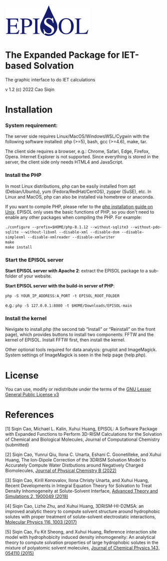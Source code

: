 <img src="https://github.com/EPISOLrelease/EPISOL/blob/main/images/logo_512.png" height=100></img>

# The Expanded Package for IET-based Solvation

The graphic interface to do IET calculations

v 1.2 (c) 2022 Cao Siqin

# Installation

### System requirement:

The server side requires Linux/MacOS/WindowsWSL/Cygwin with the following software installed: php (>=5), bash, gcc (>=4.6), make, tar.

The client side requires a browser, e.g.: Chrome, Safari, Edge, Firefox, Opera. Internet Explorer is not supported. Since everything is stored in the server, the client side only needs HTML4 and JavaScript.

### Install the PHP

In most Linux distributions, php can be easily installed from apt (Debian/Ubuntu), yum (Fedora/RedHat/CentOS), zypper (SuSE), etc. In Linux and MacOS, php can also be installed via homebrew or anaconda.

If you want to compile PHP, please refer to the [php installation guide on Unix](https://www.php.net/manual/en/install.unix.php). EPISOL only uses the basic functions of PHP, so you don't need to enable any other packages when compiling the PHP. For example:
```
./configure --prefix=$HOME/php-8.1.12 --without-sqlite3 --without-pdo-sqlite --without-libxml --disable-xml --disable-dom --disable-simplexml --disable-xmlreader --disable-xmlwriter
make
make install
```

### Start the EPISOL server

**Start EPISOL server with Apache 2**: extract the EPISOL package to a sub-folder of your website.

**Start EPISOL server with the build-in server of PHP**:

`php -S YOUR_IP_ADDRESS:A_PORT -t EPISOL_ROOT_FOLDER`

e.g.: `php -S 127.0.0.1:8080 -t $HOME/Downloads/EPISOL-main`

### Install the kernel 

Nevigate to install.php (the second tab “Install” or “Reinstall” on the front page), which provides buttons to install two components: FFTW and the kernel of EPISOL. Install FFTW first, then install the kernel.

Other optional tools required for data analysis: gnuplot and ImageMagick. System settings of ImageMagick is seen in the help page (help.php).


# License

You can use, modify or redistribute under the terms of the [GNU Lesser General Public License v3](https://www.gnu.org/licenses/lgpl-3.0.en.html)


# References

[1] Siqin Cao, Michael L. Kalin, Xuhui Huang, EPISOL: A Software Package with Expanded Functions to Perform 3D-RISM Calculations for the Solvation of Chemical and Biological Molecules,  Journal of Computational Chemistry (submitted)

[2] Siqin Cao, Yunrui Qiu, Ilona C. Unarta, Eshani C. Goonetilleke, and Xuhui Huang, The Ion-Dipole Correction of the 3DRISM Solvation Model to Accurately Compute Water Distbutions around Negatively Charged Biomolecules, [Journal of Physical Chemistry B (2022)](https://doi.org/10.1021/acs.jpcb.2c04431)

[3] Siqin Cao, Kirill Konovalov, Ilona Christy Unarta, and Xuhui Huang, Recent Developments in Integral Equation Theory for Solvation to Treat Density Inhomogeneity at Solute-Solvent Interface, [Advanced Theory and Simulations 2, 1900049 (2019)](https://doi.org/10.1002/adts.201900049)

[4] Siqin Cao, Lizhe Zhu, and Xuhui Huang, 3DRISM-HI-D2MSA: an improved analytic theory to compute solvent structure around hydrophobic solutes with proper treatment of solute–solvent electrostatic interactions, [Molecular Physics 116, 1003 (2017)](https://doi.org/10.1080/00268976.2017.1416195)

[5] Siqin Cao, Fu Kit Sheong, and Xuhui Huang, Reference interaction site model with hydrophobicity induced density inhomogeneity: An analytical theory to compute solvation properties of large hydrophobic solutes in the mixture of polyatomic solvent molecules, [Journal of Chemical Physics 143, 054110 (2015)](https://doi.org/10.1063/1.4928051)
